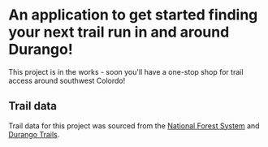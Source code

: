 # An application to get started finding your next trail run in and around Durango!

This project is in the works - soon you'll have a one-stop shop for trail access around southwest Colordo!

## Trail data

Trail data for this project was sourced from the [National Forest System](https://www.fs.usda.gov/) and [Durango Trails](https://www.durangotrails.org/).
